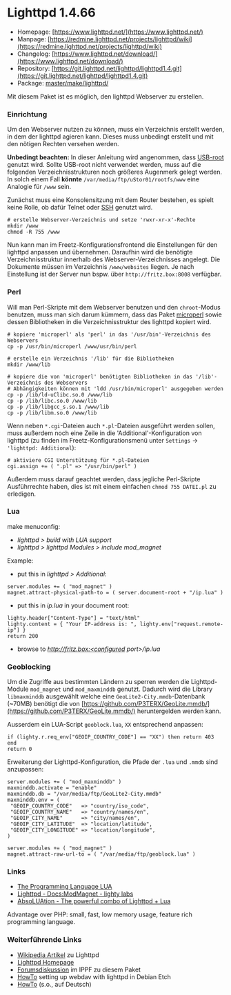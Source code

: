 # Lighttpd 1.4.66
 - Homepage: [https://www.lighttpd.net/](https://www.lighttpd.net/)
 - Manpage: [https://redmine.lighttpd.net/projects/lighttpd/wiki](https://redmine.lighttpd.net/projects/lighttpd/wiki)
 - Changelog: [https://www.lighttpd.net/download/](https://www.lighttpd.net/download/)
 - Repository: [https://git.lighttpd.net/lighttpd/lighttpd1.4.git](https://git.lighttpd.net/lighttpd/lighttpd1.4.git)
 - Package: [master/make/lighttpd/](https://github.com/Freetz-NG/freetz-ng/tree/master/make/lighttpd/)

Mit diesem Paket ist es möglich, den lighttpd Webserver zu erstellen.

### Einrichtung

Um den Webserver nutzen zu können, muss ein Verzeichnis erstellt werden,
in dem der lighttpd agieren kann. Dieses muss unbedingt erstellt und mit
den nötigen Rechten versehen werden.


**Unbedingt beachten:** In dieser Anleitung wird angenommen, dass
[USB-root](usbroot.md) genutzt wird. Sollte USB-root nicht
verwendet werden, muss auf die folgenden Verzeichnisstrukturen noch
größeres Augenmerk gelegt werden. In solch einem Fall **könnte**
`/var/media/ftp/uStor01/rootfs/www` eine Analogie für `/www` sein.


Zunächst muss eine Konsolensitzung mit dem Router bestehen, es spielt
keine Rolle, ob dafür Telnet oder [SSH](dropbear.md) genutzt
wird.

```
# erstelle Webserver-Verzeichnis und setze 'rwxr-xr-x'-Rechte
mkdir /www
chmod -R 755 /www
```

Nun kann man im Freetz-Konfigurationsfrontend die Einstellungen für den
lighttpd anpassen und übernehmen. Daraufhin wird die benötigte
Verzeichnisstruktur innerhalb des Webserver-Verzeichnisses angelegt. Die
Dokumente müssen im Verzeichnis `/www/websites` liegen. Je nach
Einstellung ist der Server nun bspw. über `http://fritz.box:8008`
verfügbar.

### Perl

Will man Perl-Skripte mit dem Webserver benutzen und den `chroot`-Modus
benutzen, muss man sich darum kümmern, dass das Paket
[microperl](microperl.md) sowie dessen Bibliotheken in die
Verzeichnisstruktur des lighttpd kopiert wird.

```
# kopiere 'microperl' als 'perl' in das '/usr/bin'-Verzeichnis des Webservers
cp -p /usr/bin/microperl /www/usr/bin/perl

# erstelle ein Verzeichnis '/lib' für die Bibliotheken
mkdir /www/lib

# kopiere die von 'microperl' benötigten Bibliotheken in das '/lib'-Verzeichnis des Webservers
# Abhängigkeiten können mit 'ldd /usr/bin/microperl' ausgegeben werden
cp -p /lib/ld-uClibc.so.0 /www/lib
cp -p /lib/libc.so.0 /www/lib
cp -p /lib/libgcc_s.so.1 /www/lib
cp -p /lib/libm.so.0 /www/lib
```

Wenn neben `*.cgi`-Dateien auch `*.pl`-Dateien ausgeführt werden sollen,
muss außerdem noch eine Zeile in die 'Additional'-Konfiguration von
lighttpd (zu finden im Freetz-Konfigurationsmenü unter `Settings` →
`'lighttpd: Additional`):

```
# aktiviere CGI Unterstützung für *.pl-Dateien
cgi.assign += ( ".pl" => "/usr/bin/perl" )
```

Außerdem muss darauf geachtet werden, dass jegliche Perl-Skripte
Ausführrechte haben, dies ist mit einem einfachen `chmod 755 DATEI.pl`
zu erledigen.

### Lua

make menuconfig:

-   *lighttpd > build with LUA support*
-   *lighttpd > lighttpd Modules > include mod_magnet*

Example:

-   put this in *lighttpd > Additional*:

```
server.modules += ( "mod_magnet" )
magnet.attract-physical-path-to = ( server.document-root + "/ip.lua" )
```

-   put this in *ip.lua* in your document root:

```
lighty.header["Content-Type"] = "text/html"
lighty.content = { "Your IP-address is: ", lighty.env["request.remote-ip"] }
return 200
```

-   browse to *http://fritz.box:<configured port>/ip.lua*

### Geoblocking
Um die Zugriffe aus bestimmten Ländern zu sperren werden die Lighttpd-Module `mod_magnet` und `mod_maxminddb` genutzt.
Dadurch wird die Library `libmaxminddb` ausgewählt welche eine `GeoLite2-City.mmdb`-Datenbank (~70MB) benötigt die von
[https://github.com/P3TERX/GeoLite.mmdb/](https://github.com/P3TERX/GeoLite.mmdb/) heruntergelden werden kann.

Ausserdem ein LUA-Script `geoblock.lua`, `XX` entsprechend anpassen:
```
if (lighty.r.req_env["GEOIP_COUNTRY_CODE"] == "XX") then return 403 end
return 0
```

Erweiterung der Lighttpd-Konfiguration, die Pfade der `.lua` und `.mmdb` sind anzupassen:
```
server.modules += ( "mod_maxminddb" )
maxminddb.activate = "enable"
maxminddb.db = "/var/media/ftp/GeoLite2-City.mmdb"
maxminddb.env = (
 "GEOIP_COUNTRY_CODE"   => "country/iso_code",
 "GEOIP_COUNTRY_NAME"   => "country/names/en",
 "GEOIP_CITY_NAME"      => "city/names/en",
 "GEOIP_CITY_LATITUDE"  => "location/latitude",
 "GEOIP_CITY_LONGITUDE" => "location/longitude",
)

server.modules += ( "mod_magnet" )
magnet.attract-raw-url-to = ( "/var/media/ftp/geoblock.lua" )
```

### Links

-   [The Programming Language
    LUA](http://www.lua.org/)
-   [Lighttpd - Docs:ModMagnet - lighty
    labs](http://redmine.lighttpd.net/wiki/lighttpd/Docs:ModMagnet)
-   [AbsoLUAtion - The powerful combo of Lighttpd +
    Lua](http://redmine.lighttpd.net/wiki/1/AbsoLUAtion)

Advantage over PHP: small, fast, low memory usage, feature rich
programming language.

### Weiterführende Links

-   [Wikipedia
    Artikel](http://de.wikipedia.org/wiki/Lighttpd) zu
    Lighttpd
-   [Lighttpd Homepage](http://www.lighttpd.net)
-   [Forumsdiskussion](http://www.ip-phone-forum.de/showthread.php?t=185448)
    im IPPF zu diesem Paket
-   [HowTo](http://www.howtoforge.com/setting-up-webdav-with-lighttpd-debian-etch)
    setting up webdav with lighttpd in Debian Etch
-   [HowTo](http://www.howtoforge.de/howto/wie-man-webdav-mit-lighttpd-auf-debian-etch-konfiguriert)
    (s.o., auf Deutsch)

